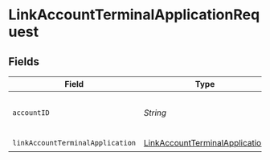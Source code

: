 # LinkAccountTerminalApplicationRequest


## Fields

| Field                                                                                       | Type                                                                                        | Required                                                                                    | Description                                                                                 | Example                                                                                     |
| ------------------------------------------------------------------------------------------- | ------------------------------------------------------------------------------------------- | ------------------------------------------------------------------------------------------- | ------------------------------------------------------------------------------------------- | ------------------------------------------------------------------------------------------- |
| `accountID`                                                                                 | *String*                                                                                    | :heavy_check_mark:                                                                          | N/A                                                                                         | 76d4c8a0-1f2b-4e3b-8f5c-7a9e1b2c3d4e                                                        |
| `linkAccountTerminalApplication`                                                            | [LinkAccountTerminalApplication](../../models/components/LinkAccountTerminalApplication.md) | :heavy_check_mark:                                                                          | N/A                                                                                         |                                                                                             |